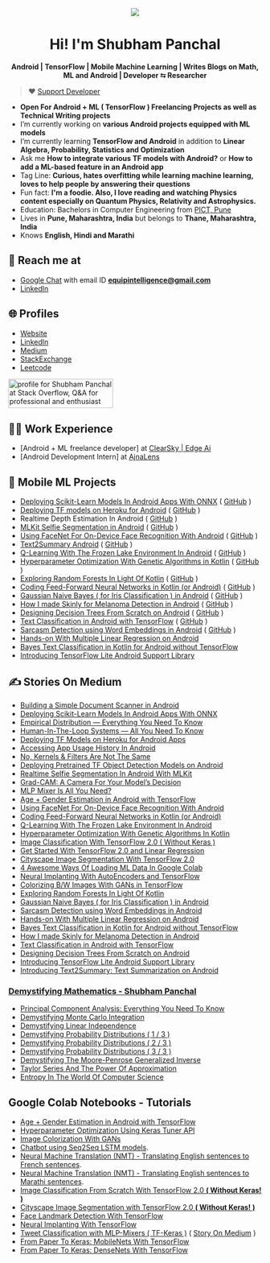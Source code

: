 
<p align="center">
  
  <img src="https://github.com/shubham0204/shubham0204/blob/master/banner_image.jpg?raw=true"/>

</p>

<h1 align="center">Hi! I'm Shubham Panchal</h1>

<p align="center">
<b>Android | TensorFlow | Mobile Machine Learning | Writes Blogs on Math, ML and Android | Developer ⮀ Researcher</b>
</p>

> ♥ [Support Developer](https://paypal.me/ShubhamPanchal0204)

- **Open For Android + ML ( TensorFlow ) Freelancing Projects as well as Technical Writing projects**
- I’m currently working on **various Android projects equipped with ML models**
- I’m currently learning **TensorFlow and Android** in addition to **Linear Algebra, Probability, Statistics and Optimization**
- Ask me **How to integrate various TF models with Android?** or **How to add a ML-based feature in an Android app**
- Tag Line: **Curious, hates overfitting while learning machine learning, loves to help people by answering their questions**
- Fun fact: **I'm a foodie. Also, I love reading and watching Physics content especially on Quantum Physics, Relativity and Astrophysics.**
- Education: Bachelors in Computer Engineering from [PICT, Pune](https://pict.edu)
- Lives in **Pune, Maharashtra, India** but belongs to **Thane, Maharashtra, India**
- Knows **English, Hindi and Marathi**

## 🙂 Reach me at

- [Google Chat](https://mail.google.com/chat) with email ID **equipintelligence@gmail.com**
- [LinkedIn](https://www.linkedin.com/in/shubham-panchal-82ba92160/)

## 🌐 Profiles

- [Website](https://shubham0204.github.io)
- [LinkedIn](https://www.linkedin.com/in/shubham-panchal-82ba92160/)
- [Medium](https://equipintelligence.medium.com)
- [StackExchange](https://stackexchange.com/users/13120333/shubham-panchal)
- [Leetcode](https://leetcode.com/shubham0204)

<a href="https://stackoverflow.com/users/13546426/shubham-panchal"><img src="https://stackoverflow.com/users/flair/13546426.png" width="208" height="58" alt="profile for Shubham Panchal at Stack Overflow, Q&amp;A for professional and enthusiast programmers" title="profile for Shubham Panchal at Stack Overflow, Q&amp;A for professional and enthusiast programmers"></a>

## 🧑‍💻 Work Experience

- [Android + ML freelance developer] at [ClearSky | Edge Ai](https://www.linkedin.com/company/clearsky-ai/)
- [Android Development Intern] at [AjnaLens](https://www.ajnalens.com)

## 📱 Mobile ML Projects

- [Deploying Scikit-Learn Models In Android Apps With ONNX](https://towardsdatascience.com/deploying-scikit-learn-models-in-android-apps-with-onnx-b3adabe16bab) ( [GitHub](https://github.com/shubham0204/Scikit_Learn_Android_Demo) )
- [Deploying TF models on Heroku for Android](https://heartbeat.comet.ml/deploying-tf-models-on-heroku-for-android-apps-8068f8363978) ( [GitHub](https://github.com/shubham0204/TensorFlow_Model_Deployment_Heroku_Android) )
- Realtime Depth Estimation In Android ( [GitHub](https://github.com/shubham0204/Realtime_MiDaS_Depth_Estimation_Android) )
- [MLKit Selfie Segmentation in Android](https://proandroiddev.com/realtime-selfie-segmentation-in-android-with-mlkit-38637c8502ba) ( [GitHub](https://github.com/shubham0204/MLKit_Selfie_Segmentation_Android) )
- [Using FaceNet For On-Device Face Recognition With Android](https://towardsdatascience.com/using-facenet-for-on-device-face-recognition-with-android-f84e36e19761) ( [GitHub](https://github.com/shubham0204/FaceRecognition_With_FaceNet_Android) )
- [Text2Summary Android](https://medium.com/@equipintelligence/introducing-text2summary-text-summarization-on-android-674b62419019) ( [GitHub](https://github.com/shubham0204/Text2Summary-Android) )
- [Q-Learning With The Frozen Lake Environment In Android](https://heartbeat.fritz.ai/q-learning-with-the-frozen-lake-environment-in-android-937cf48dcc52) ( [GitHub](https://github.com/shubham0204/QLearning_With_FrozenLakeEnv_Android) )
- [Hyperparameter Optimization With Genetic Algorithms in Kotlin](https://heartbeat.fritz.ai/hyperparameter-optimization-with-genetic-algorithms-in-kotlin-75e9c5a1e5ab) ( [GitHub](https://github.com/shubham0204/NN_GeneticAlgo_Optimization_Kotlin) )
- [Exploring Random Forests In Light Of Kotlin](https://heartbeat.fritz.ai/exploring-random-forests-in-the-light-of-kotlin-250210793248) ( [GitHub](https://github.com/shubham0204/Decision_Tree_On_Android) )
- [Coding Feed-Forward Neural Networks in Kotlin (or Android)](https://heartbeat.fritz.ai/coding-feed-foward-neural-networks-in-kotlin-or-android-b93efd47538f) ( [GitHub](https://github.com/shubham0204/Feedforward_Neural_Network_Kotlin) )
- [Gaussian Naive Bayes ( for Iris Classification ) in Android](https://heartbeat.fritz.ai/implementing-the-gaussian-naive-bayes-classifier-in-android-67746b69d1b1) ( [GitHub](https://github.com/shubham0204/GaussianNaiveBayes_Android_App) )
- [How I made Skinly for Melanoma Detection in Android](https://medium.com/dataseries/how-i-made-skinly-for-melanoma-detection-in-android-6ad00f0bd26d) ( [GitHub](https://github.com/shubham0204/Skinly_for_Melanoma) )
- [Designing Decision Trees From Scratch on Android](https://medium.com/@equipintelligence/designing-decision-trees-from-scratch-on-android-68bf7ee0d01a) ( [GitHub](https://github.com/shubham0204/Decision_Tree_On_Android) )
- [Text Classification in Android with TensorFlow](https://medium.com/dataseries/spam-classification-in-android-with-tensorflow-lite-cde417e81260) ( [GitHub](https://github.com/shubham0204/Spam_Classification_Android_Demo) )
- [Sarcasm Detection using Word Embeddings in Android](https://medium.com/@equipintelligence/sarcasm-detection-using-word-embeddings-in-android-999a791d676a) ( [GitHub](https://github.com/shubham0204/Sarcaso_for_Android) )
- [Hands-on With Multiple Linear Regression on Android](https://medium.com/@equipintelligence/hands-on-with-multiple-linear-regression-on-android-723a29e4f690)
- [Bayes Text Classification in Kotlin for Android without TensorFlow](https://medium.com/predict/bayes-text-classification-in-kotlin-for-android-without-tensorflow-d10f1247c23d)
- [Introducing TensorFlow Lite Android Support Library](https://towardsdatascience.com/tensorflow-lite-android-support-library-simply-ml-on-android-561402292c80)
                 
## ✍️ Stories On Medium

- [Building a Simple Document Scanner in Android](https://medium.com/geekculture/building-a-simple-document-scanner-in-android-1b4b11b3e407)
- [Deploying Scikit-Learn Models In Android Apps With ONNX](https://towardsdatascience.com/deploying-scikit-learn-models-in-android-apps-with-onnx-b3adabe16bab)
- [Empirical Distribution — Everything You Need To Know
](https://towardsdatascience.com/understanding-empirical-distributions-ed131de5f3df)
- [Human-In-The-Loop Systems — All You Need To Know](https://towardsdatascience.com/human-in-the-loop-systems-all-you-need-to-know-c260920b8acf)
- [Deploying TF Models on Heroku for Android Apps](https://heartbeat.comet.ml/deploying-tf-models-on-heroku-for-android-apps-8068f8363978)
- [Accessing App Usage History In Android](https://proandroiddev.com/accessing-app-usage-history-in-android-79c3af861ccf#6224)
- [No, Kernels & Filters Are Not The Same](https://towardsdatascience.com/no-kernels-filters-are-not-the-same-b230ec192ac9)
- [Deploying Pretrained TF Object Detection Models on Android](https://towardsdatascience.com/deploying-pretrained-tf-object-detection-models-on-android-25c3de92caab)
- [Realtime Selfie Segmentation In Android With MLKit](https://proandroiddev.com/realtime-selfie-segmentation-in-android-with-mlkit-38637c8502ba)
- [Grad-CAM: A Camera For Your Model’s Decision](https://towardsdatascience.com/grad-cam-camera-for-your-models-decision-1ef69aae8fe7)
- [MLP Mixer Is All You Need?](https://towardsdatascience.com/mlp-mixer-is-all-you-need-20dbc7587fe4)
- [Age + Gender Estimation in Android with TensorFlow](https://equipintelligence.medium.com/detecting-age-and-gender-with-tf-lite-on-android-33997eed6c25)
- [Using FaceNet For On-Device Face Recognition With Android](https://towardsdatascience.com/using-facenet-for-on-device-face-recognition-with-android-f84e36e19761)
- [Coding Feed-Forward Neural Networks in Kotlin (or Android)](https://heartbeat.fritz.ai/coding-feed-foward-neural-networks-in-kotlin-or-android-b93efd47538f)
- [Q-Learning With The Frozen Lake Environment In Android](https://heartbeat.fritz.ai/q-learning-with-the-frozen-lake-environment-in-android-937cf48dcc52)
- [Hyperparameter Optimization With Genetic Algorithms In Kotlin](https://heartbeat.fritz.ai/hyperparameter-optimization-with-genetic-algorithms-in-kotlin-75e9c5a1e5ab)
- [Image Classification With TensorFlow 2.0 ( Without Keras )](https://becominghuman.ai/image-classification-with-tensorflow-2-0-without-keras-e6534adddab2)
- [Get Started With TensorFlow 2.0 and Linear Regression](https://towardsdatascience.com/get-started-with-tensorflow-2-0-and-linear-regression-29b5dbd65977)
- [Cityscape Image Segmentation With TensorFlow 2.0](https://towardsdatascience.com/cityscape-segmentation-with-tensorflow-2-0-b320b6605cbf)
- [4 Awesome Ways Of Loading ML Data In Google Colab](https://towardsdatascience.com/4-awesome-ways-of-loading-ml-data-in-google-colab-9a5264c61966)
- [Neural Implanting With AutoEncoders and TensorFlow](https://towardsdatascience.com/neural-implanting-with-autoencoders-and-tensorflow-9c2c7b532198)
- [Colorizing B/W Images With GANs in TensorFlow](https://heartbeat.fritz.ai/colorizing-b-w-images-with-gans-in-tensorflow-f444f737db6c)
- [Exploring Random Forests In Light Of Kotlin](https://heartbeat.fritz.ai/exploring-random-forests-in-the-light-of-kotlin-250210793248)
- [Gaussian Naive Bayes ( for Iris Classification ) in Android](https://heartbeat.fritz.ai/implementing-the-gaussian-naive-bayes-classifier-in-android-67746b69d1b1)
- [Sarcasm Detection using Word Embeddings in Android](https://medium.com/@equipintelligence/sarcasm-detection-using-word-embeddings-in-android-999a791d676a)
- [Hands-on With Multiple Linear Regression on Android](https://medium.com/@equipintelligence/hands-on-with-multiple-linear-regression-on-android-723a29e4f690)
- [Bayes Text Classification in Kotlin for Android without TensorFlow](https://medium.com/predict/bayes-text-classification-in-kotlin-for-android-without-tensorflow-d10f1247c23d)
- [How I made Skinly for Melanoma Detection in Android](https://medium.com/dataseries/how-i-made-skinly-for-melanoma-detection-in-android-6ad00f0bd26d)
- [Text Classification in Android with TensorFlow](https://medium.com/dataseries/spam-classification-in-android-with-tensorflow-lite-cde417e81260)
- [Designing Decision Trees From Scratch on Android](https://medium.com/@equipintelligence/designing-decision-trees-from-scratch-on-android-68bf7ee0d01a)
- [Introducing TensorFlow Lite Android Support Library](https://towardsdatascience.com/tensorflow-lite-android-support-library-simply-ml-on-android-561402292c80)
- [Introducing Text2Summary: Text Summarization on Android](https://medium.com/@equipintelligence/introducing-text2summary-text-summarization-on-android-674b62419019)

### [Demystifying Mathematics - Shubham Panchal](https://medium.com/@equipintelligence/list/mathematics-demystified-7e4d1c18041f)

- [Principal Component Analysis: Everything You Need To Know](https://towardsdatascience.com/principal-component-analysis-everything-you-need-to-know-5f834c9eaa83)
- [Demystifying Monte Carlo Integration](https://www.cantorsparadise.com/demystifying-monto-carlo-integration-7c9bd0e37689)
- [Demystifying Linear Independence](https://www.cantorsparadise.com/linear-independence-demystified-88235936722d)
- [Demystifying Probability Distributions ( 1 / 3 )](https://www.cantorsparadise.com/demystifying-probability-distributions-1-2-6db4a3fd3a60)
- [Demystifying Probability Distributions ( 2 / 3 )](https://equipintelligence.medium.com/demystifying-probability-distributions-2-3-ea4f5386113a)
- [Demystifying Probability Distributions ( 3 / 3 )](https://www.cantorsparadise.com/demystifying-probability-distributions-3-3-c06382b49e34)
- [Demystifying The Moore-Penrose Generalized Inverse](https://www.cantorsparadise.com/demystifying-the-moore-penrose-generalized-inverse-a1b989a1dd49)
- [Taylor Series And The Power Of Approximation](https://www.cantorsparadise.com/taylor-series-and-the-power-of-approximation-7d2c16596f89)
- [Entropy In The World Of Computer Science](https://medium.com/swlh/entropy-in-the-world-of-computer-science-2bd736e48c58)

## Google Colab Notebooks - Tutorials

- [Age + Gender Estimation in Android with TensorFlow](https://github.com/shubham0204/Age-Gender_Estimation_TF-Android)
- [Hyperparameter Optimization Using Keras Tuner API](https://colab.research.google.com/github/shubham0204/Google_Colab_Notebooks/blob/main/Hyperparameter_Optimization_Using_KerasTuner.ipynb)
- [Image Colorization With GANs](https://colab.research.google.com/github/shubham0204/Google_Colab_Notebooks/blob/main/ImageColorization_With_GANs.ipynb)
- [Chatbot using Seq2Seq LSTM models](https://colab.research.google.com/github/shubham0204/Google_Colab_Notebooks/blob/main/ChatBot_With_Seq2Seq.ipynb).
- [Neural Machine Translation (NMT) - Translating English sentences to French sentences](https://colab.research.google.com/github/shubham0204/Google_Colab_Notebooks/blob/main/Neural_Machine_Translation_(_Eng_French_).ipynb).
- [Neural Machine Translation (NMT) - Translating English sentences to Marathi sentences](https://colab.research.google.com/github/shubham0204/Google_Colab_Notebooks/blob/main/Neural_Machine_Translation_(_Eng_Mar_).ipynb).
- [Image Classification From Scratch With TensorFlow 2.0 **( Without Keras! )**](https://colab.research.google.com/github/shubham0204/Google_Colab_Notebooks/blob/main/Image_Classification_TF2.ipynb)
- [Cityscape Image Segmentation with TensorFlow 2.0 **( Without Keras! )** ](https://colab.research.google.com/github/shubham0204/Google_Colab_Notebooks/blob/main/CityScape_Image_Segmentation.ipynb)
- [Face Landmark Detection With TensorFlow](https://colab.research.google.com/github/shubham0204/Google_Colab_Notebooks/blob/main/Face_Landmark_Detection.ipynb)
- [Neural Implanting With TensorFlow](https://colab.research.google.com/github/shubham0204/Google_Colab_Notebooks/blob/main/Neural_Implanting_With_TF.ipynb)
- [Tweet Classification with MLP-Mixers ( TF-Keras )](https://www.kaggle.com/shubham0204/tweet-classification-with-mlp-mixers-tf-keras) ( [Story On Medium](https://towardsdatascience.com/mlp-mixer-is-all-you-need-20dbc7587fe4) )
- [From Paper To Keras: MobileNets With TensorFlow](https://colab.research.google.com/github/shubham0204/Google_Colab_Notebooks/blob/main/MobileNets_With_TensorFlow.ipynb)
- [From Paper To Keras: DenseNets With TensorFlow](https://colab.research.google.com/github/shubham0204/Google_Colab_Notebooks/blob/main/DenseNets_With_TensorFlow.ipynb)

